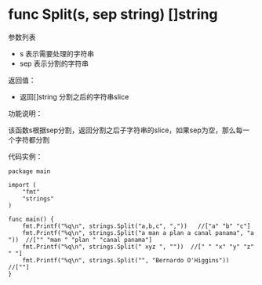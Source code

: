 # func Split(s, sep string) []string

参数列表

- s 表示需要处理的字符串
- sep 表示分割的字符串

返回值：

- 返回[]string 分割之后的字符串slice

功能说明：

该函数s根据sep分割，返回分割之后子字符串的slice，如果sep为空，那么每一个字符都分割

代码实例：

	package main
	
	import (
		"fmt"
		"strings"
	)
	
	func main() {
		fmt.Printf("%q\n", strings.Split("a,b,c", ","))   //["a" "b" "c"]
		fmt.Printf("%q\n", strings.Split("a man a plan a canal panama", "a "))  //["" "man " "plan " "canal panama"]
		fmt.Printf("%q\n", strings.Split(" xyz ", ""))  //[" " "x" "y" "z" " "]
		fmt.Printf("%q\n", strings.Split("", "Bernardo O'Higgins"))   //[""]
	}
